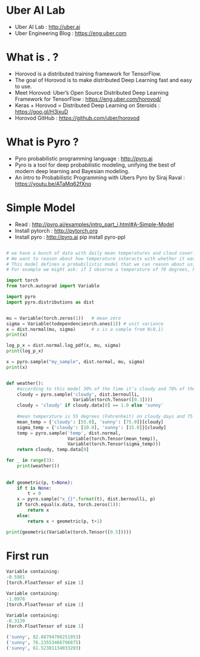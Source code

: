 # Uber AI Lab 
* Uber AI Lab : http://uber.ai 
* Uber Engineering Blog : https://eng.uber.com

# What is  . ? 
* Horovod is a distributed training framework for TensorFlow. 
* The goal of Horovod is to make distributed Deep Learning fast and easy to use.
* Meet Horovod: Uber’s Open Source Distributed Deep Learning Framework for TensorFlow : https://eng.uber.com/horovod/
* Keras + Horovod = Distributed Deep Learning on Steroids : https://goo.gl/H3ixuD
* Horovod GitHub : https://github.com/uber/horovod

# What is Pyro ? 
* Pyro probabilistic programming language : http://pyro.ai
* Pyro is a tool for deep probabilistic modeling, unifying the best of modern deep learning and Bayesian modeling. 
* An intro to Probabilistic Programming with Ubers Pyro by Siraj Raval : https://youtu.be/ATaMq62fXno

# Simple Model 
* Read : http://pyro.ai/examples/intro_part_i.html#A-Simple-Model
* Install pytorch : http://pytorch.org
* Install pyro : http://pyro.ai  pip install pyro-ppl 

```python

# we have a bunch of data with daily mean temperatures and cloud cover.
# We want to reason about how temperature interacts with whether it was sunny or cloudy. 
# This model defines a probabilistic model that we can reason about using the techniques of probability theory. 
# For example we might ask: if I observe a temperature of 70 degrees, how likely is it to be cloudy? 

import torch
from torch.autograd import Variable

import pyro
import pyro.distributions as dist


mu = Variable(torch.zeros(1))   # mean zero
sigma = Variable(todependenciesrch.ones(1)) # unit variance
x = dist.normal(mu, sigma)      # x is a sample from N(0,1)
print(x)

log_p_x = dist.normal.log_pdf(x, mu, sigma)
print(log_p_x)

x = pyro.sample("my_sample", dist.normal, mu, sigma)
print(x)


def weather():
    #according to this model 30% of the time it’s cloudy and 70% of the time it’s sunny.
    cloudy = pyro.sample('cloudy', dist.bernoulli,
                         Variable(torch.Tensor([0.3])))
    cloudy = 'cloudy' if cloudy.data[0] == 1.0 else 'sunny'
    
    #mean temperature is 55 degrees (Fahrenheit) on cloudy days and 75 degrees on sunny days.
    mean_temp = {'cloudy': [55.0], 'sunny': [75.0]}[cloudy]
    sigma_temp = {'cloudy': [10.0], 'sunny': [15.0]}[cloudy]
    temp = pyro.sample('temp', dist.normal,
                       Variable(torch.Tensor(mean_temp)),
                       Variable(torch.Tensor(sigma_temp)))
    return cloudy, temp.data[0]

for _ in range(3):
    print(weather())
    
    
def geometric(p, t=None):
    if t is None:
        t = 0
    x = pyro.sample("x_{}".format(t), dist.bernoulli, p)
    if torch.equal(x.data, torch.zeros(1)):
        return x
    else:
        return x + geometric(p, t+1)

print(geometric(Variable(torch.Tensor([0.5]))))

```

# First run 

```python
Variable containing:
-0.5981
[torch.FloatTensor of size 1]

Variable containing:
-1.0978
[torch.FloatTensor of size 1]

Variable containing:
-0.3139
[torch.FloatTensor of size 1]

('sunny', 82.88794708251953)
('sunny', 76.23553466796875)
('sunny', 61.52381134033203)

```




